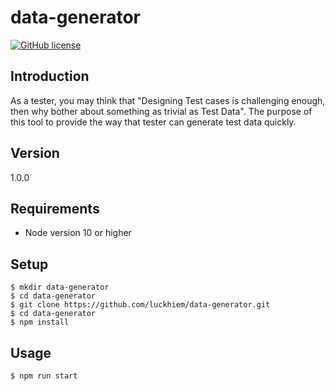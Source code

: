 # data-generator
[![GitHub license](https://img.shields.io/badge/license-MIT-blue.svg)](https://github.com/luckhiem/data-generator/blob/master/LICENSE)
## Introduction
As a tester, you may think that "Designing Test cases is challenging enough, then why bother about something as trivial as Test Data". The purpose of this tool to provide the way that tester can generate test data quickly.

## Version
1.0.0

## Requirements
- Node version 10 or higher

## Setup
```
$ mkdir data-generator
$ cd data-generator
$ git clone https://github.com/luckhiem/data-generator.git
$ cd data-generator
$ npm install
```
## Usage
```
$ npm run start
```
